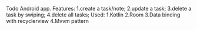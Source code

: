 Todo Android app.
Features:
  1.create a task/note;
  2.update a task;
  3.delete a task by swiping;
  4.delete all tasks;
Used:
  1.Kotlin
  2.Room
  3.Data binding with recyclerview
  4.Mvvm pattern

